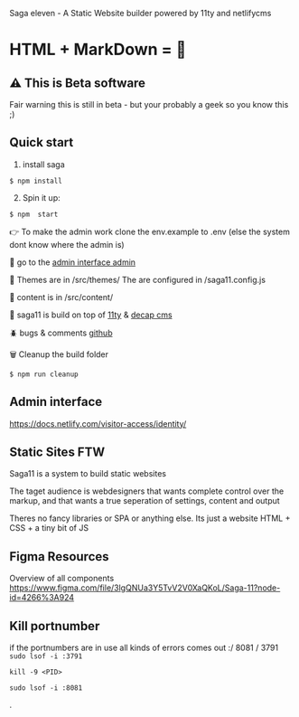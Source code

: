 Saga eleven - A Static Website builder powered by 11ty and netlifycms

# HTML + MarkDown = 💜

## ⚠️ This is Beta software

Fair warning this is still in beta - but your
probably a geek so you know this ;)

## Quick start

1. install saga

```
$ npm install
```

2. Spin it up:

```
$ npm  start
```

👉 To make the admin work clone the env.example to .env
(else the system dont know where the admin is)

🤖 go to the [admin interface admin](/admin)

💅 Themes are in /src/themes/
The are configured in /saga11.config.js

📜 content is in /src/content/

🎈 saga11 is build on top of [11ty](https://11ty.dev) & [decap cms](https://decapcms.org/)

🪲 bugs & comments [github](https://github.com/mortendk/saga11)

🗑 Cleanup the build folder

```
$ npm run cleanup
```

## Admin interface

https://docs.netlify.com/visitor-access/identity/

## Static Sites FTW

Saga11 is a system to build static websites

The taget audience is webdesigners that wants complete control over the markup, and that wants a true seperation of settings, content and output

Theres no fancy libraries or SPA or anything else. Its just a website HTML + CSS + a tiny bit of JS

## Figma Resources

Overview of all components
https://www.figma.com/file/3lgQNUa3Y5TvV2V0XaQKoL/Saga-11?node-id=4266%3A924

## Kill portnumber

if the portnumbers are in use all kinds of errors comes out :/
8081 / 3791
`sudo lsof -i :3791`

`kill -9 <PID>`

`sudo lsof -i :8081`

.
